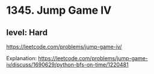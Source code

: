 # 1345. Jump Game IV
## level: Hard

https://leetcode.com/problems/jump-game-iv/

Explanation:
https://leetcode.com/problems/jump-game-iv/discuss/1690629/python-bfs-on-time/1220481
